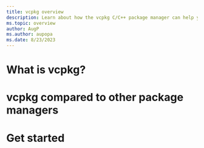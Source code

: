 ```yaml
---
title: vcpkg overview
description: Learn about how the vcpkg C/C++ package manager can help you acquire and manage dependencies. 
ms.topic: overview
author: AugP
ms.author: aupopa
ms.date: 8/23/2023
---
```

# What is vcpkg? 

# vcpkg compared to other package managers

# Get started
